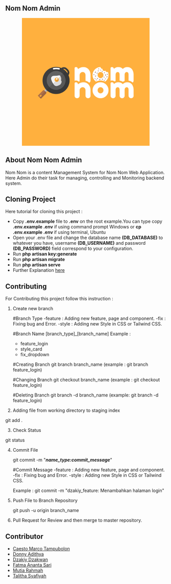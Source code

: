 ## Nom Nom Admin

<p align="center"><img src="./public/img/logo.png" width="400" alt="Nom Nom Logo"></p>

## About Nom Nom Admin

<p>Nom Nom is a content Management System for Nom Nom Web Application. Here Admin do their task for managing, controlling and Monitoring backend system.</p>

## Cloning Project

Here tutorial for cloning this project :

-   Copy <b>.env.example</b> file to <b>.env</b> on the root example.You can type copy <b>.env.example .env</b> if using command prompt Windows or <b>cp .env.example .env </b> if using terminal, Ubuntu
-   Open your .env file and change the database name <b>(DB_DATABASE)</b> to whatever you have, username <b>(DB_USERNAME)</b> and password <b>(DB_PASSWORD)</b> field correspond to your configuration.
-   Run <b>php artisan key:generate</b>
-   Run <b>php artisan migrate</b>
-   Run <b>php artisan serve</b>
-   Further Explanation [here](https://stackoverflow.com/questions/38602321/cloning-laravel-project-from-github)

## Contributing

For Contributing this project follow this instruction :

1. Create new branch

    #Branch Type
    -feature : Adding new feature, page and component.
    -fix : Fixing bug and Error.
    -style : Adding new Style in CSS or Tailwind CSS.

    #Branch Name
    [branch_type]\_[branch_name]
    Example :

    - feature_login
    - style_card
    - fix_dropdown

    #Creating Branch
    git branch branch_name (example : git branch feature_login)

    #Changing Branch
    git checkout branch_name (example : git checkout feature_login)

    #Deleting Branch
    git branch -d branch_name (example: git branch -d feature_login)

2. Adding file from working directory to staging index
 <p>git add .<p>

3. Check Status
 <p>git status</p>

4. Commit File
    <p>git commit -m "<b><i>name_type:commit_message</i></b>"</p>

    #Commit Message
    -feature : Adding new feature, page and component.
    -fix : Fixing bug and Error.
    -style : Adding new Style in CSS or Tailwind CSS.

    Example : git commit -m "dzakiy_feature: Menambahkan halaman login"

5. Push File to Branch Repository
    <p>git push -u origin branch_name</p>

6. Pull Request for Review and then merge to master repository.

## Contributor

-   [Caesto Marco Tampubolon](https://github.com/cstmrc3130)
-   [Donny Adithya](https://github.com/DonnyAdithya)
-   [Dzakiy Dzakwan](https://github.com/DzakiyDzakwan)
-   [Fatma Ananta Sari](https://github.com/fatmananta)
-   [Mutia Rahmah](https://github.com/HelloitsMutiaa)
-   [Talitha Syafiyah](https://github.com/talithasyafiyah)
